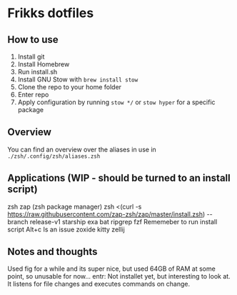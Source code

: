 # Frikks dotfiles
## How to use

1. Install git
1. Install Homebrew
1. Run install.sh
1. Install GNU Stow with `brew install stow`
1. Clone the repo to your home folder
1. Enter repo
1. Apply configuration by running `stow */` or `stow hyper` for a specific package

## Overview
You can find an overview over the aliases in use in `./zsh/.config/zsh/aliases.zsh`

## Applications (WIP - should be turned to an install script)
zsh
zap (zsh package manager) zsh <(curl -s https://raw.githubusercontent.com/zap-zsh/zap/master/install.zsh) --branch release-v1 
starship
exa
bat
ripgrep
fzf
    Rememeber to run install script
    Alt+c Is an issue
zoxide
kitty
zellij

## Notes and thoughts
Used fig for a while and its super nice, but used 64GB of RAM at some point, so unusable for now...
entr: Not installet yet, but interesting to look at. It listens for file changes and executes commands on change.
